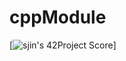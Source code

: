 # cppModule


[![sjin's 42Project Score](https://badge42.herokuapp.com/api/project/sjin/CPPModule08)]
